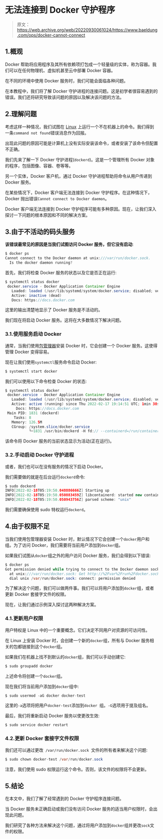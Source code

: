 # 无法连接到 Docker 守护程序

> 原文：<https://web.archive.org/web/20220930061024/https://www.baeldung.com/ops/docker-cannot-connect>

## 1.概观

Docker 帮助将应用程序及其所有依赖项打包成一个轻量级的实体，称为容器。我们可以在任何物理机、虚拟机甚至云中部署 Docker 容器。

在不同的环境中使用 Docker 服务时，我们可能会面临各种问题。

在本教程中，我们将了解 Docker 守护进程的连接问题。这是初学者很容易遇到的错误。我们还将研究导致该问题的原因以及解决该问题的方法。

## 2.理解问题

考虑这样一种情况，我们试图在 [Linux](/web/20220915205204/https://www.baeldung.com/linux/) 上运行一个不在机器上的命令。我们得到一条`command not found`错误消息作为回报。

出现此问题的原因可能是计算机上没有实际安装该命令，或者安装了该命令但配置不正确。

我们先来了解一下 Docker 守护进程(`dockerd`)。这是一个管理所有 Docker 对象的程序，包括图像、容器、卷等等。

另一个实体，Docker 客户机，通过 Docker 守护进程帮助将命令从用户传递到 Docker 服务。

在某些情况下，Docker 客户端无法连接到 Docker 守护程序。在这种情况下，Docker 抛出错误`Cannot connect to Docker daemon`。

Docker 客户端无法连接到 Docker 守护程序可能有多种原因。现在，让我们深入探讨一下问题的根本原因和不同的解决方案。

## 3.由于不活动的码头服务

**该错误最常见的原因是当我们试图访问 Docker 服务，但它没有启动**:

```java
$ docker ps
Cannot connect to the Docker daemon at unix:///var/run/docker.sock.
  Is the docker daemon running?
```

首先，我们将检查 Docker 服务的状态以及它是否正在运行:

```java
$ systemctl status docker
 docker.service - Docker Application Container Engine
   Loaded: loaded (/usr/lib/systemd/system/docker.service; disabled; vendor preset: disabled)
   Active: inactive (dead)
   Docs: https://docs.docker.com
```

这里的输出清楚地显示了 Docker 服务是不活动的。

我们现在将启动 Docker 服务。这将在大多数情况下解决问题。

### 3.1.使用服务启动 Docker

通常，当我们使用[包管理器](/web/20220915205204/https://www.baeldung.com/linux/yum-and-apt)安装 Docker 时，它会创建一个 Docker 服务。这使得管理 Docker 变得容易。

现在让我们使用`systemctl`服务命令启动 Docker:

```java
$ systemctl start docker
```

我们可以使用以下命令检查 Docker 的状态:

```java
$ systemctl status docker
 docker.service - Docker Application Container Engine
   Loaded: loaded (/usr/lib/systemd/system/docker.service; disabled; vendor preset: disabled)
   Active: active (running) since Thu 2022-02-17 19:14:51 UTC; 1min 38s ago
     Docs: https://docs.docker.com
 Main PID: 1831 (dockerd)
    Tasks: 8
   Memory: 126.5M
   CGroup: /system.slice/docker.service
           └─1831 /usr/bin/dockerd -H fd:// --containerd=/run/containerd/containerd.sock
```

该命令将 Docker 服务的当前状态显示为活动(正在运行)。

### 3.2.手动启动 Docker 守护进程

或者，我们也可以在没有服务的情况下启动 Docker。

我们需要做的就是在后台运行`dockerd`命令:

```java
$ sudo dockerd
INFO[2022-02-18T05:19:50.048886666Z] Starting up                                  
INFO[2022-02-18T05:19:50.050883459Z] libcontainerd: started new containerd process  pid=2331
INFO[2022-02-18T05:19:50.050943756Z] parsed scheme: "unix"                         module=grpc
```

我们需要确保使用 sudo 特权运行`dockerd`。

## 4.由于权限不足

当我们使用包管理器安装 Docker 时，默认情况下它会创建一个`docker`用户和组。为了访问 Docker，我们需要将当前用户添加到`docker`组。

如果我们试图从`docker`组之外的用户访问 Docker 服务，我们会得到以下错误:

```java
$ docker ps
Got permission denied while trying to connect to the Docker daemon socket
  at unix:///var/run/docker.sock: Get http://%2Fvar%2Frun%2Fdocker.sock/v1.40/containers/json:
  dial unix /var/run/docker.sock: connect: permission denied
```

为了解决这个问题，我们可以做两件事。我们可以将用户添加到`docker`组，或者更新 Docker 套接字文件的权限。

现在，让我们通过示例深入探讨这两种解决方案。

### 4.1.更新用户权限

用户特权是 Linux 中的一个重要概念。它们决定不同用户对资源的可访问性。

在 Linux 上安装 Docker 时，会创建一个新的`docker`组，所有与 Docker 服务相关的包都链接到这个`docker`组。

如果我们在机器上找不到默认的`docker`组，我们可以手动创建它:

```java
$ sudo groupadd docker
```

上述命令将创建一个`docker`组。

现在我们将当前用户添加到`docker`组中:

```java
$ sudo usermod -aG docker docker-test
```

这里的`-a`选项将把用户`docker-test`添加到`docker `组。`-G`选项用于提及组名。

最后，我们将重新启动 Docker 服务以使更改生效:

```java
$ sudo service docker restart
```

### 4.2.更新 Docker 套接字文件权限

我们还可以通过更改` /var/run/docker.sock `文件的所有者来解决这个问题:

```java
$ sudo chown docker-test /var/run/docker.sock
```

注意，我们使用 sudo 权限运行这个命令。否则，该文件的权限将不会更新。

## 5.结论

在本文中，我们了解了经常遇到的 Docker 守护程序连接问题。

当 Docker 服务未正确启动或我们没有访问 Docker 服务的适当用户权限时，会出现此问题。

我们研究了各种方法来解决这个问题，通过将用户添加到`docker`组并更改`sock`文件的权限。